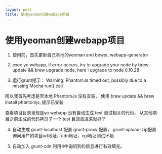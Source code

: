 ```yaml
---
layout: post
title: 使用yeoman创建webapp项目
---
```

    
# 使用yeoman创建webapp项目

1. 使用前，首先更新自己本地的yeoman and bower, webapp-generator

2. exec yo webapp, if error occurs, try to upgrade your node by brew update && brew upgrade node, here I upgrade to node 0.10.28

3. 运行grunt提示： Warning: PhantomJs timed out, possibly due to a missing Mocha run() call

所以我首先考虑是否本地 PhantomJs 没有安装， 使用 brew update && brew install phantomjs, 提示已安装

查看项目目录发现是yo webapp 没有自动生成 test 测试相关的代码， 从其他项目之前生成的代码拷贝了一个 test 目录放进来就好了

4. 自动生成 grunt-localhost 配置 grunt-proxy 配置， grunt-upload-zip配置 询问用户的项目url地址，cdn地址，cgi地址测试环境

5. 自动加入  grunt-cdn  利用4中询问到的信息进行有效填充。